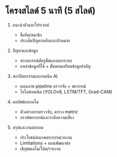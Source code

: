 # โครงสไลด์ 5 นาที (5 สไลด์)

1. แนะนำตัวและโปรเจกต์
   - ชื่อทีม/สมาชิก
   - ประเด็นปัญหาหลักและเป้าหมาย

2. ปัญหาและข้อมูล
   - สถานการณ์ศัตรูพืชและผลกระทบ
   - แหล่งข้อมูลที่ใช้ + ขั้นตอนเตรียมข้อมูลสำคัญ

3. สถาปัตยกรรมและเทคนิค AI
   - แผนภาพ pipeline ตรวจจับ + พยากรณ์
   - ไฮไลต์เทคนิค (YOLOv8, LSTM/TFT, Grad-CAM)

4. ผลลัพธ์และเดโม
   - ตัวอย่างการตรวจจับ, ตาราง metric
   - กราฟพยากรณ์และระดับความเสี่ยง

5. สรุปและงานต่อยอด
   - ประโยชน์ต่อเกษตรกร/หน่วยงาน
   - Limitations + แผนพัฒนาต่อ
   - เชิญชมเดโม/โค้ด/รายงาน
